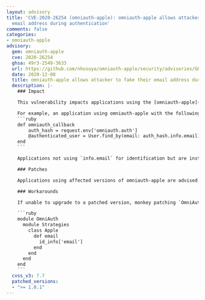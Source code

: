 ```yaml
---
layout: advisory
title: 'CVE-2020-26254 (omniauth-apple): omniauth-apple allows attacker to fake their
  email address during authentication'
comments: false
categories:
- omniauth-apple
advisory:
  gem: omniauth-apple
  cve: 2020-26254
  ghsa: 49r3-2549-3633
  url: https://github.com/nhosoya/omniauth-apple/security/advisories/GHSA-49r3-2549-3633
  date: 2020-12-08
  title: omniauth-apple allows attacker to fake their email address during authentication
  description: |-
    ### Impact

    This vulnerability impacts applications using the [omniauth-apple](https://github.com/nhosoya/omniauth-apple) strategy of OmniAuth and using the `info.email` field of OmniAuth's [Auth Hash Schema](https://github.com/omniauth/omniauth/wiki/Auth-Hash-Schema) for any kind of identification.  The value of this field may be set to any value of the attacker's choice including email addresses of other users.

    For example, an application using omniauth-apple with the following code will be impacted:
    ```ruby
    def omniauth_callback
        auth_hash = request.env['omniauth.auth']
        @authenticated_user = User.find_by(email: auth_hash.info.email)
    end
    ```

    Applications not using `info.email` for identification but are instead using the `uid` field are not impacted in the same manner.  Note, these applications may still be negatively affected if the value of `info.email` is being used for other purposes.

    ### Patches

    Applications using affected versions of omniauth-apple are advised to upgrade to omniauth-apple version 1.0.1 or later.

    ### Workarounds

    If unable to upgrade to a patched version, monkey patching `OmniAuth::Strategies::Apple#email` as follows is advised as a workaround:

    ```ruby
    module OmniAuth
      module Strategies
        class Apple
          def email
            id_info['email']
          end
        end
      end
    end
    ```
  cvss_v3: 7.7
  patched_versions:
  - ">= 1.0.1"
---
```

